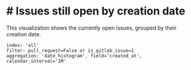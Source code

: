 # \# Issues still open by creation date

This visualization shows the currently open issues, grouped by their creation date.

```
index: 'all'
filter: pull_request=False or is_gitlab_issue=1
aggregation: 'date_histogram', field='created_at', calendar_interval='1M'
```
